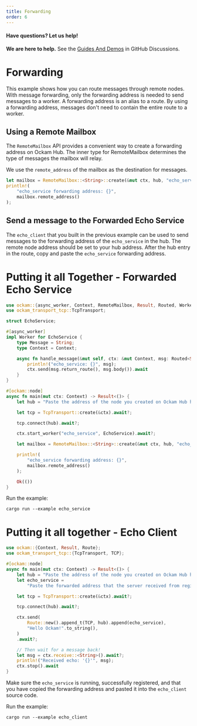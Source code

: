 ```yaml
---
title: Forwarding
order: 6
---
```


#### Have questions? Let us help!

**We are here to help.** See the [Guides And Demos](https://github.com/ockam-network/ockam/discussions/1134) in
GitHub Discussions.

# Forwarding

This example shows how you can route messages through remote nodes. With message forwarding, only the forwarding
address is needed to send messages to a worker. A forwarding address is an alias to a route. By using a forwarding address,
messages don't need to contain the entire route to a worker.

## Using a Remote Mailbox

The `RemoteMailbox` API provides a convenient way to create a forwarding address on Ockam Hub. The inner type for RemoteMailbox
determines the type of messages the mailbox will relay.

We use the `remote_address` of the mailbox as the destination for messages.

```rust
let mailbox = RemoteMailbox::<String>::create(&mut ctx, hub, "echo_service").await?;
println!(
    "echo_service forwarding address: {}",
    mailbox.remote_address()
);
```

## Send a message to the Forwarded Echo Service

The `echo_client` that you built in the previous example can be used to send messages to the forwarding address of the
`echo_service` in the hub. The remote node address should be set to your hub address. After the hub entry in the route,
copy and paste the `echo_service` forwarding address.

# Putting it all Together - Forwarded Echo Service

```rust
use ockam::{async_worker, Context, RemoteMailbox, Result, Routed, Worker};
use ockam_transport_tcp::TcpTransport;

struct EchoService;

#[async_worker]
impl Worker for EchoService {
    type Message = String;
    type Context = Context;

    async fn handle_message(&mut self, ctx: &mut Context, msg: Routed<String>) -> Result<()> {
        println!("echo_service: {}", msg);
        ctx.send(msg.return_route(), msg.body()).await
    }
}

#[ockam::node]
async fn main(mut ctx: Context) -> Result<()> {
    let hub = "Paste the address of the node you created on Ockam Hub here.";

    let tcp = TcpTransport::create(&ctx).await?;

    tcp.connect(hub).await?;

    ctx.start_worker("echo_service", EchoService).await?;

    let mailbox = RemoteMailbox::<String>::create(&mut ctx, hub, "echo_service").await?;

    println!(
        "echo_service forwarding address: {}",
        mailbox.remote_address()
    );

    Ok(())
}

```

Run the example:

```shell
cargo run --example echo_service
```

# Putting it all together - Echo Client

```rust
use ockam::{Context, Result, Route};
use ockam_transport_tcp::{TcpTransport, TCP};

#[ockam::node]
async fn main(mut ctx: Context) -> Result<()> {
    let hub = "Paste the address of the node you created on Ockam Hub here.";
    let echo_service =
        "Paste the forwarded address that the server received from registration here.";

    let tcp = TcpTransport::create(&ctx).await?;

    tcp.connect(hub).await?;

    ctx.send(
        Route::new().append_t(TCP, hub).append(echo_service),
        "Hello Ockam!".to_string(),
    )
    .await?;

    // Then wait for a message back!
    let msg = ctx.receive::<String>().await?;
    println!("Received echo: '{}'", msg);
    ctx.stop().await
}

```

Make sure the `echo_service` is running, successfully registered, and that you have copied the forwarding address and pasted
it into the `echo_client` source code.

Run the example:

```shell
cargo run --example echo_client
```
